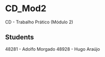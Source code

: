 # CD_Mod2
CD - Trabalho Prático (Módulo 2)

## Students

48281 - Adolfo Morgado
48928 - Hugo Araújo


